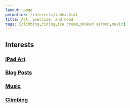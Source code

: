 ```yaml
---
layout: page
permalink: /interests/index.html
title: Art, Exercise, and Food
tags: [climbing,riding,ice cream,smoked salmon,music]
---
```


## Interests

### [iPad Art](http://uckarl.github.io/interests/ipadart)

### [Blog Posts](http://uckarl.github.io/interests/shortstories)

### [Music](http://uckarl.github.io/interests/music)

### [Climbing](http://uckarl.github.io/interests/climbing)
